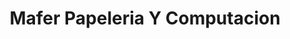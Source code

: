 ---
title: "Mafer Papeleria Y Computacion"
url: /toluca-de-lerdo/mafer-papeleria-y-computacion/
shop: material de oficina
---